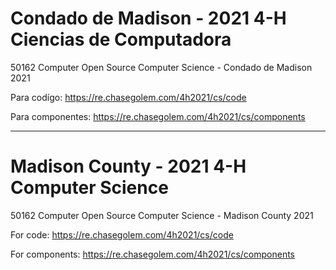 # Condado de Madison - 2021 4-H Ciencias de Computadora
50162 Computer Open Source Computer Science - Condado de Madison 2021

Para codígo: https://re.chasegolem.com/4h2021/cs/code

Para componentes: https://re.chasegolem.com/4h2021/cs/components

-----
# Madison County - 2021 4-H Computer Science
50162 Computer Open Source Computer Science - Madison County 2021

For code: https://re.chasegolem.com/4h2021/cs/code

For components: https://re.chasegolem.com/4h2021/cs/components
